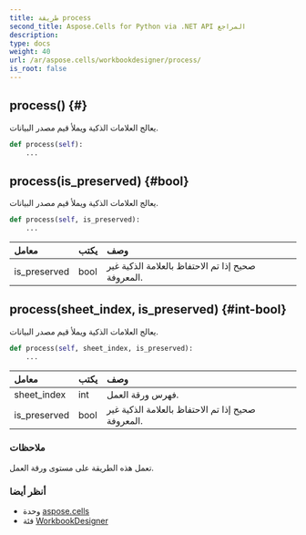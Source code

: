 ```yaml
---
title: طريقة process
second_title: Aspose.Cells for Python via .NET API المراجع
description:
type: docs
weight: 40
url: /ar/aspose.cells/workbookdesigner/process/
is_root: false
---
```

##  process() {#}
يعالج العلامات الذكية ويملأ قيم مصدر البيانات.



```python
def process(self):
    ...
```




##  process(is_preserved) {#bool}
يعالج العلامات الذكية ويملأ قيم مصدر البيانات.



```python
def process(self, is_preserved):
    ...
```


| معامل| يكتب| وصف|
| :- | :- | :- |
| is_preserved | bool | صحيح إذا تم الاحتفاظ بالعلامة الذكية غير المعروفة.|


##  process(sheet_index, is_preserved) {#int-bool}
يعالج العلامات الذكية ويملأ قيم مصدر البيانات.



```python
def process(self, sheet_index, is_preserved):
    ...
```


| معامل| يكتب| وصف|
| :- | :- | :- |
| sheet_index | int | فهرس ورقة العمل.|
| is_preserved | bool | صحيح إذا تم الاحتفاظ بالعلامة الذكية غير المعروفة.|
###  ملاحظات

تعمل هذه الطريقة على مستوى ورقة العمل.


###  أنظر أيضا

* وحدة [aspose.cells](../../)
* فئة [WorkbookDesigner](/cells/python-net/ar/aspose.cells/workbookdesigner)
